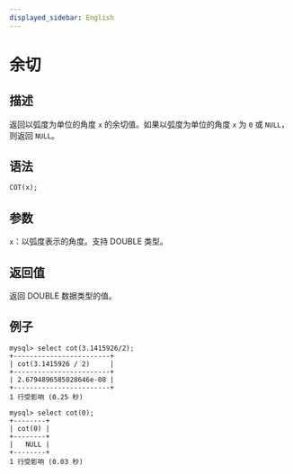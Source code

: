 ```yaml
---
displayed_sidebar: English
---
```


# 余切

## 描述

返回以弧度为单位的角度 `x` 的余切值。如果以弧度为单位的角度 `x` 为 `0` 或 `NULL`，则返回 `NULL`。

## **语法**

```SQL
COT(x);
```

## **参数**

`x`：以弧度表示的角度。支持 DOUBLE 类型。

## **返回值**

返回 DOUBLE 数据类型的值。

## **例子**

```Plaintext
mysql> select cot(3.1415926/2);
+------------------------+
| cot(3.1415926 / 2)     |
+------------------------+
| 2.6794896585028646e-08 |
+------------------------+
1 行受影响 (0.25 秒)

mysql> select cot(0);
+--------+
| cot(0) |
+--------+
|   NULL |
+--------+
1 行受影响 (0.03 秒)